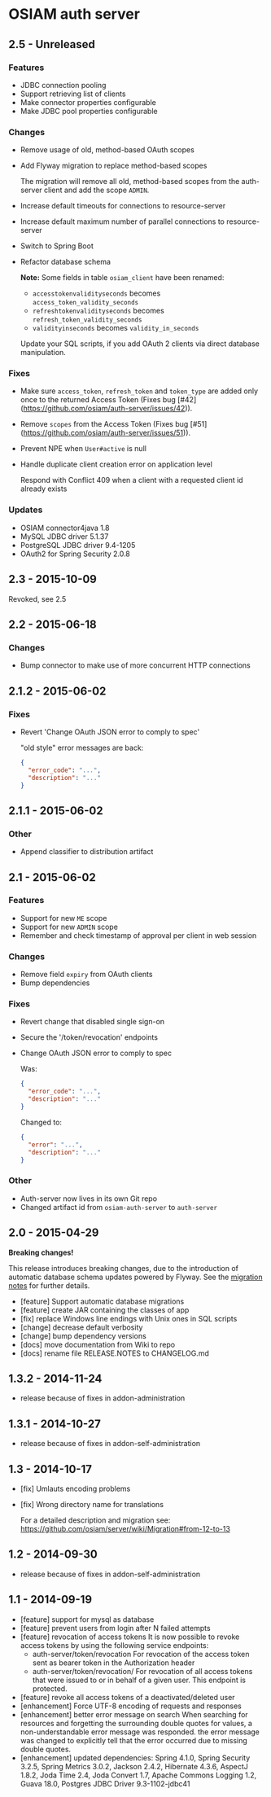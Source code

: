 # OSIAM auth server

## 2.5 - Unreleased

### Features

- JDBC connection pooling
- Support retrieving list of clients
- Make connector properties configurable
- Make JDBC pool properties configurable

### Changes

- Remove usage of old, method-based OAuth scopes
- Add Flyway migration to replace method-based scopes

    The migration will remove all old, method-based scopes from the auth-server
    client and add the scope `ADMIN`.

- Increase default timeouts for connections to resource-server
- Increase default maximum number of parallel connections to resource-server
- Switch to Spring Boot
- Refactor database schema

    **Note:** Some fields in table `osiam_client` have been renamed:

    - `accesstokenvalidityseconds` becomes `access_token_validity_seconds`
    - `refreshtokenvalidityseconds` becomes `refresh_token_validity_seconds`
    - `validityinseconds` becomes `validity_in_seconds`

    Update your SQL scripts, if you add OAuth 2 clients via direct database
    manipulation.

### Fixes

- Make sure `access_token`, `refresh_token` and `token_type` are added only
  once to the returned Access Token (Fixes bug [#42]
  (https://github.com/osiam/auth-server/issues/42)).
- Remove `scopes` from the Access Token (Fixes bug [#51]
  (https://github.com/osiam/auth-server/issues/51)).
- Prevent NPE when `User#active` is null
- Handle duplicate client creation error on application level

    Respond with Conflict 409 when a client with a requested client id already
    exists

### Updates

- OSIAM connector4java 1.8
- MySQL JDBC driver 5.1.37
- PostgreSQL JDBC driver 9.4-1205
- OAuth2 for Spring Security 2.0.8

## 2.3 - 2015-10-09

Revoked, see 2.5

## 2.2 - 2015-06-18

### Changes

- Bump connector to make use of more concurrent HTTP connections

## 2.1.2 - 2015-06-02

### Fixes

- Revert 'Change OAuth JSON error to comply to spec'

    "old style" error messages are back:
    ```json
    {
      "error_code": "...",
      "description": "..."
    }
    ```

## 2.1.1 - 2015-06-02

### Other

- Append classifier to distribution artifact

## 2.1 - 2015-06-02

### Features

- Support for new `ME` scope
- Support for new `ADMIN` scope
- Remember and check timestamp of approval per client in web session

### Changes

- Remove field `expiry` from OAuth clients
- Bump dependencies

### Fixes

- Revert change that disabled single sign-on
- Secure the '/token/revocation' endpoints
- Change OAuth JSON error to comply to spec

    Was:
    ```json
    {
      "error_code": "...",
      "description": "..."
    }
    ```

    Changed to:
    ```json
    {
      "error": "...",
      "description": "..."
    }
    ```

### Other

- Auth-server now lives in its own Git repo
- Changed artifact id from `osiam-auth-server` to `auth-server`

## 2.0 - 2015-04-29

**Breaking changes!**

This release introduces breaking changes, due to the introduction of automatic
database schema updates powered by Flyway. See the
[migration notes](docs/Migration.md#from-13x-to-20) for further details.

- [feature] Support automatic database migrations
- [feature] create JAR containing the classes of app
- [fix] replace Windows line endings with Unix ones in SQL scripts
- [change] decrease default verbosity
- [change] bump dependency versions
- [docs] move documentation from Wiki to repo
- [docs] rename file RELEASE.NOTES to CHANGELOG.md

## 1.3.2 - 2014-11-24
- release because of fixes in addon-administration

## 1.3.1 - 2014-10-27
- release because of fixes in addon-self-administration

## 1.3 - 2014-10-17
- [fix] Umlauts encoding problems
- [fix] Wrong directory name for translations

  For a detailed description and migration see:
  https://github.com/osiam/server/wiki/Migration#from-12-to-13

## 1.2 - 2014-09-30
- release because of fixes in addon-self-administration

## 1.1 - 2014-09-19
- [feature] support for mysql as database
- [feature] prevent users from login after N failed attempts
- [feature] revocation of access tokens
  It is now possible to revoke access tokens by using the following service
  endpoints:
  * auth-server/token/revocation
    For revocation of the access token sent as bearer token in the
    Authorization header
  * auth-server/token/revocation/<uuid of user>
    For revocation of all access tokens that were issued to or in behalf of a
    given user. This endpoint is protected.
- [feature] revoke all access tokens of a deactivated/deleted user
- [enhancement] Force UTF-8 encoding of requests and responses
- [enhancement] better error message on search
  When searching for resources and forgetting the surrounding double quotes for
  values, a non-understandable error message was responded. the error message
  was changed to explicitly tell that the error occurred due to missing
  double quotes.
- [enhancement] updated dependencies: Spring 4.1.0, Spring Security 3.2.5,
  Spring Metrics 3.0.2, Jackson 2.4.2, Hibernate 4.3.6, AspectJ 1.8.2,
  Joda Time 2.4, Joda Convert 1.7, Apache Commons Logging 1.2, Guava 18.0,
  Postgres JDBC Driver 9.3-1102-jdbc41
